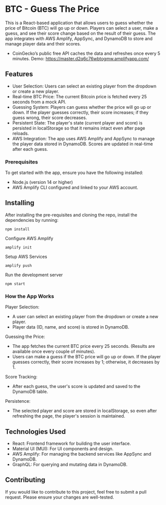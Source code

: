 # BTC - Guess The Price

This is a React-based application that allows users to guess whether the price of Bitcoin (BTC) will go up or down. Players can select a user, make a guess, and see their score change based on the result of their guess. The app integrates with AWS Amplify, AppSync, and DynamoDB to store and manage player data and their scores.

- CoinGecko’s public free API caches the data and refreshes once every 5 minutes.
  Demo: https://master.d2q6c76wbtogmw.amplifyapp.com/

## Features

- User Selection: Users can select an existing player from the dropdown or create a new player.
- Real-time BTC Price: The current Bitcoin price is fetched every 25 seconds from a mock API.
- Guessing System: Players can guess whether the price will go up or down. If the player guesses correctly, their score increases; if they guess wrong, their score decreases.
- Persistent State: The player's state (current player and score) is persisted in localStorage so that it remains intact even after page reloads.
- AWS Integration: The app uses AWS Amplify and AppSync to manage the player data stored in DynamoDB. Scores are updated in real-time after each guess.

### Prerequisites

To get started with the app, ensure you have the following installed:

- Node.js (version 14 or higher)
- AWS Amplify CLI configured and linked to your AWS account.

## Installing

After installing the pre-requisites and cloning the repo, install the dependencies by running:

```
npm install
```

Configure AWS Amplify

```
amplify init
```

Setup AWS Services

```
amplify push
```

Run the development server

```
npm start
```

### How the App Works

Player Selection:

- A user can select an existing player from the dropdown or create a new player.
- Player data (ID, name, and score) is stored in DynamoDB.

Guessing the Price:

- The app fetches the current BTC price every 25 seconds. (Results are available once every couple of minutes).
- Users can make a guess if the BTC price will go up or down. If the player guesses correctly, their score increases by 1; otherwise, it decreases by 1.

Score Tracking:

- After each guess, the user's score is updated and saved to the DynamoDB table.

Persistence:

- The selected player and score are stored in localStorage, so even after refreshing the page, the player's session is maintained.

## Technologies Used

- React: Frontend framework for building the user interface.
- Material UI (MUI): For UI components and design.
- AWS Amplify: For managing the backend services like AppSync and DynamoDB.
- GraphQL: For querying and mutating data in DynamoDB.

## Contributing

If you would like to contribute to this project, feel free to submit a pull request. Please ensure your changes are well-tested.

